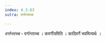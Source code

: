 ```yaml
---
index: 4.3.63
sutra: वर्गान्ताच्च

---
```

_वर्गान्ताच्च_ - वर्गान्ताच्च । कवर्गीयमिति । कादिवर्गे भवमित्यर्थः । 